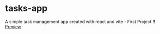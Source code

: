 # tasks-app
A simple task management app created with react and vite - First Project!!!
[Preview](https://nicolasmonta1807.github.io/tasks-app/)
